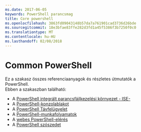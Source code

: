 ```yaml
---
ms.date: 2017-06-05
keywords: PowerShell parancsmag
title: Core powershell
ms.openlocfilehash: 3863fd09043148b57da7a761901cad3736d26bde
ms.sourcegitcommit: 18e3bfae83ffe282d3fd1a45f5386f3b7250f0c0
ms.translationtype: MT
ms.contentlocale: hu-HU
ms.lasthandoff: 02/08/2018
---
```

# <a name="common-powershell"></a>Common PowerShell
Ez a szakasz összes referenciaanyagok és részletes útmutatók a PowerShell.  
Ebben a szakaszban található:
- A [PowerShell integrált parancsfájlkezelési környezet - ISE-](ise-guide.md)
- A [PowerShell-konzolablakot](console-guide.md)
- A [PowerShell Távfelügyelet](Running-Remote-Commands.md)
- A [PowerShell-munkafolyamatok](workflows-guide.md)
- A [webes PowerShell-elérés](web-access.md)
- A [PowerShell szószedet](../Windows-PowerShell-Glossary.md)

